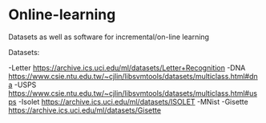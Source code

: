 # Online-learning
Datasets as well as software for incremental/on-line learning

Datasets:

-Letter  https://archive.ics.uci.edu/ml/datasets/Letter+Recognition
-DNA     https://www.csie.ntu.edu.tw/~cjlin/libsvmtools/datasets/multiclass.html#dna
-USPS    https://www.csie.ntu.edu.tw/~cjlin/libsvmtools/datasets/multiclass.html#usps
-Isolet  https://archive.ics.uci.edu/ml/datasets/ISOLET
-MNist
-Gisette https://archive.ics.uci.edu/ml/datasets/Gisette
